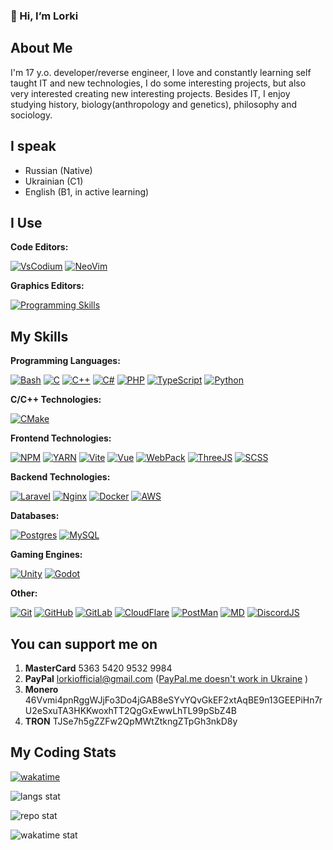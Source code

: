 ### 👋 Hi, I’m Lorki

## About Me

I'm 17 y.o. developer/reverse engineer, I love and constantly learning self taught IT and new technologies, I do some interesting projects, but also very interested creating new interesting projects.
Besides IT, I enjoy studying history, biology(anthropology and genetics), philosophy and sociology.

## I speak

- Russian (Native)
- Ukrainian (C1)
- English (B1, in active learning)

## I Use

**Code Editors:**

[![VsCodium](https://skillicons.dev/icons?i=vscodium)](https://vscodium.com/) 
[![NeoVim](https://skillicons.dev/icons?i=neovim)](https://neovim.io/)

**Graphics Editors:**

[![Programming Skills](https://skillicons.dev/icons?i=blender)](https://www.blender.org/)

## My Skills

**Programming Languages:**

[![Bash](https://skillicons.dev/icons?i=bash)](https://en.wikipedia.org/wiki/Bash_(Unix_shell))
[![C](https://skillicons.dev/icons?i=c)](https://en.wikipedia.org/wiki/C_(programming_language))
[![C++](https://skillicons.dev/icons?i=cpp)](https://en.wikipedia.org/wiki/C%2B%2B)
[![C#](https://skillicons.dev/icons?i=cs)](https://en.wikipedia.org/wiki/C_Sharp_(programming_language))
[![PHP](https://skillicons.dev/icons?i=php)](https://www.php.net/)
[![TypeScript](https://skillicons.dev/icons?i=ts)](https://www.typescriptlang.org/)
[![Python](https://skillicons.dev/icons?i=python)](https://www.python.org/)

**C/C++ Technologies:**

[![CMake](https://skillicons.dev/icons?i=cmake)](https://cmake.org/)

**Frontend Technologies:**

[![NPM](https://skillicons.dev/icons?i=npm)](https://www.npmjs.com/)
[![YARN](https://skillicons.dev/icons?i=yarn)](https://yarnpkg.com/)
[![Vite](https://skillicons.dev/icons?i=vite)](https://vitejs.dev/)
[![Vue](https://skillicons.dev/icons?i=vue)](https://vuejs.org/)
[![WebPack](https://skillicons.dev/icons?i=webpack)](https://webpack.js.org/)
[![ThreeJS](https://skillicons.dev/icons?i=threejs)](https://threejs.org/)
[![SCSS](https://skillicons.dev/icons?i=scss)](https://sass-lang.com/)

**Backend Technologies:**

[![Laravel](https://skillicons.dev/icons?i=laravel)](https://laravel.com/)
[![Nginx](https://skillicons.dev/icons?i=nginx)](https://nginx.org/en/)
[![Docker](https://skillicons.dev/icons?i=docker)](https://www.docker.com/)
[![AWS](https://skillicons.dev/icons?i=aws)](https://aws.amazon.com/)

**Databases:**

[![Postgres](https://skillicons.dev/icons?i=postgres)](https://www.postgresql.org/)
[![MySQL](https://skillicons.dev/icons?i=mysql)](https://www.mysql.com/)

**Gaming Engines:**

[![Unity](https://skillicons.dev/icons?i=unity)](https://unity.com/)
[![Godot](https://skillicons.dev/icons?i=godot)](https://godotengine.org/)

**Other:**

[![Git](https://skillicons.dev/icons?i=git)](https://www.git-scm.com/)
[![GitHub](https://skillicons.dev/icons?i=github)](https://github.com/)
[![GitLab](https://skillicons.dev/icons?i=gitlab)](https://about.gitlab.com/)
[![CloudFlare](https://skillicons.dev/icons?i=cloudflare)](https://www.cloudflare.com/)
[![PostMan](https://skillicons.dev/icons?i=postman)](https://www.postman.com/)
[![MD](https://skillicons.dev/icons?i=md)](https://www.markdownguide.org/basic-syntax/)
[![DiscordJS](https://skillicons.dev/icons?i=discordjs)](https://discord.js.org/)


## You can support me on

1. **MasterCard** 5363 5420 9532 9984
2. **PayPal** lorkiofficial@gmail.com ([PayPal.me doesn't work in Ukraine](https://www.paypal.com/paypalme/pages/countries) )
3. **Monero** 46Vvmi4pnRggWJjFo3Do4jGAB8eSYvYQvGkEF2xtAqBE9n13GEEPiHn7rU2eSxuTA3HKKwoxhTT2QgGxEwwLhTL99pSbZ4B
4. **TRON** TJSe7h5gZZFw2QpMWtZtkngZTpGh3nkD8y

## My Coding Stats

[![wakatime](https://wakatime.com/badge/user/3aa1301f-9dfd-4543-bcdf-91d0911648d2.svg)](https://wakatime.com/@3aa1301f-9dfd-4543-bcdf-91d0911648d2)

![langs stat](https://github-readme-stats-sigma-sandy.vercel.app//api/top-langs/?username=LorkiVG&theme=tokyonight&langs_count=10&layout=compact&border_color=181825&bg_color=181825&icon_color=6189da)

![repo stat](https://github-readme-stats-sigma-sandy.vercel.app/api?username=LorkiVG&theme=tokyonight&show_icons=true&count_private=true&count_private=true&border_color=181825&bg_color=181825&icon_color=6189da)

![wakatime stat](https://github-readme-stats-sigma-sandy.vercel.app/api/wakatime?username=lorki&theme=tokyonight&langs_count=10&layout=compact&border_color=181825&bg_color=181825&icon_color=6189da)
